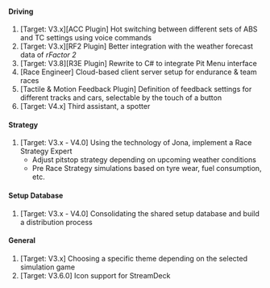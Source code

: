 #### Driving
  1. [Target: V3.x][ACC Plugin] Hot switching between different sets of ABS and TC settings using voice commands
  2. [Target: V3.x][RF2 Plugin] Better integration with the weather forecast data of *rFactor 2*
  3. [Target: V3.8][R3E Plugin] Rewrite to C# to integrate Pit Menu interface
  4. [Race Engineer] Cloud-based client server setup for endurance & team races
  5. [Tactile & Motion Feedback Plugin] Definition of feedback settings for different tracks and cars, selectable by the touch of a button
  6. [Target: V4.x] Third assistant, a spotter

#### Strategy
  1. [Target: V3.x - V4.0] Using the technology of Jona, implement a Race Strategy Expert
     - Adjust pitstop strategy depending on upcoming weather conditions
	 - Pre Race Strategy simulations based on tyre wear, fuel consumption, etc.

#### Setup Database
  1. [Target: V3.x - V4.0] Consolidating the shared setup database and build a distribution process
  
#### General
  1. [Target: V3.x] Choosing a specific theme depending on the selected simulation game
  2. [Target: V3.6.0] Icon support for StreamDeck